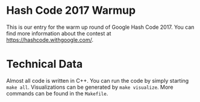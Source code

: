 # Hash Code 2017 Warmup

This is our entry for the warm up round of Google Hash Code 2017. You can find more information about the contest at https://hashcode.withgoogle.com/.

# Technical Data

Almost all code is written in C++. You can run the code by simply starting `make all`. Visualizations can be generated by `make visualize`. More commands can be found in the `Makefile`.
